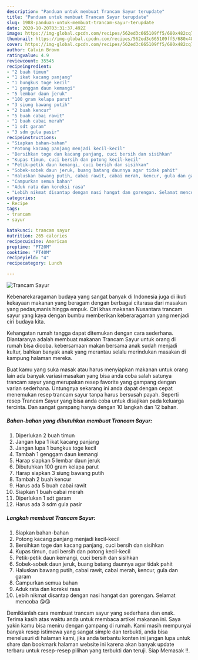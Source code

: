 ```yaml
---
description: "Panduan untuk membuat Trancam Sayur terupdate"
title: "Panduan untuk membuat Trancam Sayur terupdate"
slug: 1988-panduan-untuk-membuat-trancam-sayur-terupdate
date: 2020-10-20T03:31:37.492Z
image: https://img-global.cpcdn.com/recipes/562ed3c665109ff5/680x482cq70/trancam-sayur-foto-resep-utama.jpg
thumbnail: https://img-global.cpcdn.com/recipes/562ed3c665109ff5/680x482cq70/trancam-sayur-foto-resep-utama.jpg
cover: https://img-global.cpcdn.com/recipes/562ed3c665109ff5/680x482cq70/trancam-sayur-foto-resep-utama.jpg
author: Calvin Brown
ratingvalue: 4.9
reviewcount: 35545
recipeingredient:
- "2 buah timun"
- "1 ikat kacang panjang"
- "1 bungkus toge kecil"
- "1 genggam daun kemangi"
- "5 lembar daun jeruk"
- "100 gram kelapa parut"
- "3 siung bawang putih"
- "2 buah kencur"
- "5 buah cabai rawit"
- "1 buah cabai merah"
- "1 sdt garam"
- "3 sdm gula pasir"
recipeinstructions:
- "Siapkan bahan-bahan"
- "Potong kacang panjang menjadi kecil-kecil"
- "Bersihkan toge dan kacang panjang, cuci bersih dan sisihkan"
- "Kupas timun, cuci bersih dan potong kecil-kecil"
- "Petik-petik daun kemangi, cuci bersih dan sisihkan"
- "Sobek-sobek daun jeruk, buang batang daunnya agar tidak pahit"
- "Haluskan bawang putih, cabai rawit, cabai merah, kencur, gula dan garam"
- "Campurkan semua bahan"
- "Aduk rata dan koreksi rasa"
- "Lebih nikmat disantap dengan nasi hangat dan gorengan. Selamat mencoba 😘😘"
categories:
- Recipe
tags:
- trancam
- sayur

katakunci: trancam sayur 
nutrition: 265 calories
recipecuisine: American
preptime: "PT20M"
cooktime: "PT40M"
recipeyield: "4"
recipecategory: Lunch

---
```



![Trancam Sayur](https://img-global.cpcdn.com/recipes/562ed3c665109ff5/680x482cq70/trancam-sayur-foto-resep-utama.jpg)

Kebenarekaragaman budaya yang sangat banyak di Indonesia juga di ikuti kekayaan makanan yang beragam dengan berbagai citarasa dari masakan yang pedas,manis hingga empuk. Ciri khas makanan Nusantara trancam sayur yang kaya dengan bumbu memberikan keberaragaman yang menjadi ciri budaya kita.


Kehangatan rumah tangga dapat ditemukan dengan cara sederhana. Diantaranya adalah membuat makanan Trancam Sayur untuk orang di rumah bisa dicoba. kebersamaan makan bersama anak sudah menjadi kultur, bahkan banyak anak yang merantau selalu merindukan masakan di kampung halaman mereka.



Buat kamu yang suka masak atau harus menyiapkan makanan untuk orang lain ada banyak variasi masakan yang bisa anda coba salah satunya trancam sayur yang merupakan resep favorite yang gampang dengan varian sederhana. Untungnya sekarang ini anda dapat dengan cepat menemukan resep trancam sayur tanpa harus bersusah payah.
Seperti resep Trancam Sayur yang bisa anda coba untuk disajikan pada keluarga tercinta. Dan sangat gampang hanya dengan 10 langkah dan 12 bahan.


<!--inarticleads1-->

##### Bahan-bahan yang dibutuhkan membuat Trancam Sayur:

1. Diperlukan 2 buah timun
1. Jangan lupa 1 ikat kacang panjang
1. Jangan lupa 1 bungkus toge kecil
1. Tambah 1 genggam daun kemangi
1. Harap siapkan 5 lembar daun jeruk
1. Dibutuhkan 100 gram kelapa parut
1. Harap siapkan 3 siung bawang putih
1. Tambah 2 buah kencur
1. Harus ada 5 buah cabai rawit
1. Siapkan 1 buah cabai merah
1. Diperlukan 1 sdt garam
1. Harus ada 3 sdm gula pasir




<!--inarticleads2-->

##### Langkah membuat  Trancam Sayur:

1. Siapkan bahan-bahan
1. Potong kacang panjang menjadi kecil-kecil
1. Bersihkan toge dan kacang panjang, cuci bersih dan sisihkan
1. Kupas timun, cuci bersih dan potong kecil-kecil
1. Petik-petik daun kemangi, cuci bersih dan sisihkan
1. Sobek-sobek daun jeruk, buang batang daunnya agar tidak pahit
1. Haluskan bawang putih, cabai rawit, cabai merah, kencur, gula dan garam
1. Campurkan semua bahan
1. Aduk rata dan koreksi rasa
1. Lebih nikmat disantap dengan nasi hangat dan gorengan. Selamat mencoba 😘😘




Demikianlah cara membuat trancam sayur yang sederhana dan enak. Terima kasih atas waktu anda untuk membaca artikel makanan ini. Saya yakin kamu bisa meniru dengan gampang di rumah. Kami masih mempunyai banyak resep istimewa yang sangat simple dan terbukti, anda bisa menelusuri di halaman kami, jika anda terbantu konten ini jangan lupa untuk share dan bookmark halaman website ini karena akan banyak update terbaru untuk resep-resep pilihan yang terbukti dan teruji. Siap Memasak !!. 
